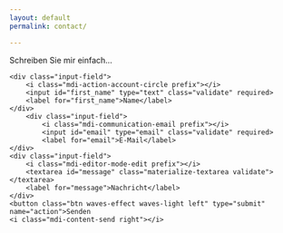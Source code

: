 ```yaml
---
layout: default
permalink: contact/

---
```


<section id="contact">
	<p>Schreiben Sie mir einfach...</p>

	<div class="input-field">
		<i class="mdi-action-account-circle prefix"></i>
		<input id="first_name" type="text" class="validate" required>
		<label for="first_name">Name</label>
	</div>
		<div class="input-field">	
			<i class="mdi-communication-email prefix"></i>
			<input id="email" type="email" class="validate" required>
			<label for="email">E-Mail</label>
	</div>
	<div class="input-field">	
		<i class="mdi-editor-mode-edit prefix"></i>
		<textarea id="message" class="materialize-textarea validate"></textarea>
		<label for="message">Nachricht</label>
	</div>
	<button class="btn waves-effect waves-light left" type="submit" name="action">Senden
    <i class="mdi-content-send right"></i>
  </button>
</section>
   

   